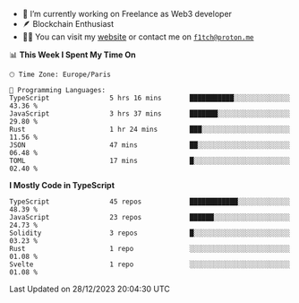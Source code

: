 - 🔭 I’m currently working on Freelance as Web3 developer
- 🪶 Blockchain Enthusiast
- 👨‍💻 You can visit my [website](https://f1tch.xyz) or contact me on [`f1tch@proton.me`](mailto:f1tch@proton.me)

<!--START_SECTION:waka-->
📊 **This Week I Spent My Time On** 

```text
🕑︎ Time Zone: Europe/Paris

💬 Programming Languages: 
TypeScript               5 hrs 16 mins       ███████████░░░░░░░░░░░░░░   43.36 % 
JavaScript               3 hrs 37 mins       ███████░░░░░░░░░░░░░░░░░░   29.80 % 
Rust                     1 hr 24 mins        ███░░░░░░░░░░░░░░░░░░░░░░   11.56 % 
JSON                     47 mins             ██░░░░░░░░░░░░░░░░░░░░░░░   06.48 % 
TOML                     17 mins             █░░░░░░░░░░░░░░░░░░░░░░░░   02.40 % 
```

**I Mostly Code in TypeScript** 

```text
TypeScript               45 repos            ████████████░░░░░░░░░░░░░   48.39 % 
JavaScript               23 repos            ██████░░░░░░░░░░░░░░░░░░░   24.73 % 
Solidity                 3 repos             █░░░░░░░░░░░░░░░░░░░░░░░░   03.23 % 
Rust                     1 repo              ░░░░░░░░░░░░░░░░░░░░░░░░░   01.08 % 
Svelte                   1 repo              ░░░░░░░░░░░░░░░░░░░░░░░░░   01.08 % 
```




 Last Updated on 28/12/2023 20:04:30 UTC
<!--END_SECTION:waka-->
